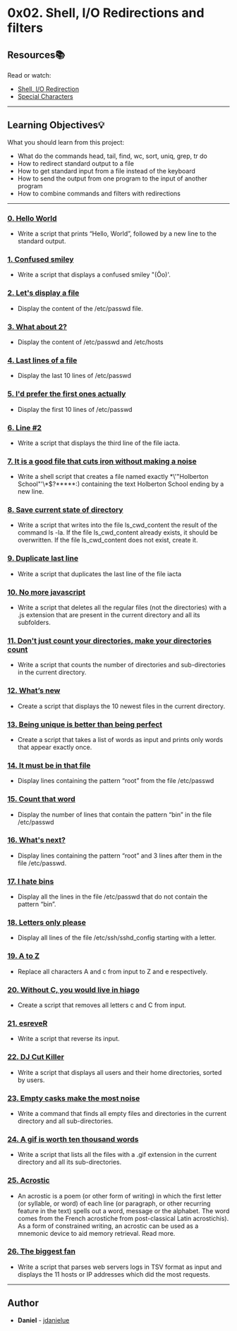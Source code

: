 # 0x02. Shell, I/O Redirections and filters

## Resources:books:
Read or watch:
* [Shell, I/O Redirection](https://intranet.hbtn.io/rltoken/Kwe7oA6N7iWf8kfnteJLrA)
* [Special Characters](https://intranet.hbtn.io/rltoken/6G_Cu3hczr_SdaSzlunjZg)

---
## Learning Objectives:bulb:
What you should learn from this project:

* What do the commands head, tail, find, wc, sort, uniq, grep, tr do
* How to redirect standard output to a file
* How to get standard input from a file instead of the keyboard
* How to send the output from one program to the input of another program
* How to combine commands and filters with redirections

---

### [0. Hello World](./0-hello_world)
* Write a script that prints “Hello, World”, followed by a new line to the standard output.


### [1. Confused smiley](./1-confused_smiley )
* Write a script that displays a confused smiley "(Ôo)'.


### [2. Let's display a file](./2-hellofile)
* Display the content of the /etc/passwd file.


### [3. What about 2?](./3-twofiles)
* Display the content of /etc/passwd and /etc/hosts


### [4. Last lines of a file](./4-lastlines)
* Display the last 10 lines of /etc/passwd


### [5. I'd prefer the first ones actually](./5-firstlines)
* Display the first 10 lines of /etc/passwd


### [6. Line #2](./6-third_line)
* Write a script that displays the third line of the file iacta.


### [7. It is a good file that cuts iron without making a noise](./7-file)
* Write a shell script that creates a file named exactly \*\\'"Holberton School"\'\\*$\?\*\*\*\*\*:) containing the text Holberton School  ending by a new line.


### [8. Save current state of directory](./8-cwd_state )
* Write a script that writes into the file ls_cwd_content the result of the command ls -la. If the file ls_cwd_content already exists, it should be overwritten. If the file ls_cwd_content does not exist, create it.


### [9. Duplicate last line](./9-duplicate_last_line )
* Write a script that duplicates the last line of the file iacta


### [10. No more javascript](./10-no_more_js )
* Write a script that deletes all the regular files (not the directories) with a .js extension that are present in the current directory and all its subfolders.


### [11. Don't just count your directories, make your directories count](./11-directories)
* Write a script that counts the number of directories and sub-directories in the current directory.


### [12. What’s new](./12-newest_files)
* Create a script that displays the 10 newest files in the current directory.


### [13. Being unique is better than being perfect](./13-unique)
* Create a script that takes a list of words as input and prints only words that appear exactly once.


### [14. It must be in that file](./14-findthatword)
* Display lines containing the pattern “root” from the file /etc/passwd


### [15. Count that word](./15-countthatword)
* Display the number of lines that contain the pattern “bin” in the file /etc/passwd


### [16. What's next?](./16-whatsnext)
* Display lines containing the pattern “root” and 3 lines after them in the file /etc/passwd.


### [17. I hate bins](./17-hidethisword)
* Display all the lines in the file /etc/passwd that do not contain the pattern “bin”.


### [18. Letters only please](./18-letteronly)
* Display all lines of the file /etc/ssh/sshd_config starting with a letter.


### [19. A to Z](./19-AZ )
* Replace all characters A and c from input to Z and e respectively.


### [20. Without C, you would live in hiago](./20-hiago )
* Create a script that removes all letters c and C from input.


### [21. esreveR](./21-reverse )
* Write a script that reverse its input.


### [22. DJ Cut Killer](./22-users_and_homes)
* Write a script that displays all users and their home directories, sorted by users.


### [23. Empty casks make the most noise](./100-empty_casks)
* Write a command that finds all empty files and directories in the current directory and all sub-directories.


### [24. A gif is worth ten thousand words](./101-gifs)
* Write a script that lists all the files with a .gif extension in the current directory and all its sub-directories.


### [25. Acrostic](./102-acrostic)
* An acrostic is a poem (or other form of writing) in which the first letter (or syllable, or word) of each line (or paragraph, or other recurring feature in the text) spells out a word, message or the alphabet. The word comes from the French acrostiche from post-classical Latin acrostichis). As a form of constrained writing, an acrostic can be used as a mnemonic device to aid memory retrieval. Read more.


### [26. The biggest fan](./103-the_biggest_fan)
* Write a script that parses web servers logs in TSV format as input and displays the 11 hosts or IP addresses which did the most requests.

---

## Author
* **Daniel** - [jdanielue](https://github.com/jdanielue)